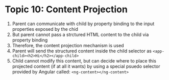 # Topic 10: Content Projection

1. Parent can communicate with child by property binding to the input properties exposed by the chid
2. But parent cannot pass a strctured HTML content to the child via property binding
3. Therefore, the content projection mechanism is used
4. Parent will send the structured content inside the child selector as `<app-child><h2>Hi</h2></app-child>`
5. Child cannot modify this content, but can decide where to place this projected content (if at all it wants) by using a special psuedo selector provided by Angular called: `<ng-content></ng-content>`
